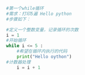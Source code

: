 
<BlogInfo id="8" title="8.循环" author="白日梦想猿" pv=0 read_times=0 pre_cost_time=0分7秒 category="python基础" tag_list="['python基础']" create_time="2019.09.02 16:04:32" update_time="2019.09.02 16:04:32" />

```python
#第一个while循环
#需求：打印5遍 Hello python
#步骤如下：

#定义一个整数变量，记录循环的次数
i = 1
#开始循环
while i <= 5 :
    #希望在循环内执行的代码
    print("Hello oython")
#计数器处理
    i = i + 1


```
